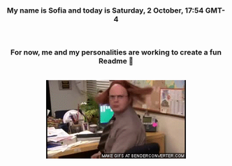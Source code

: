 


<div align="center">
<h3 >My name is Sofia and today is Saturday, 2 October, 17:54 GMT-4</h3><br>
<h3 >For now, me and my personalities are working to create a fun Readme 👋
</h3><br>
<img src='img/dwight.gif' alt='working...'/>
</div>
